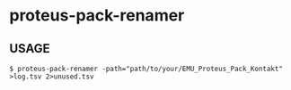 # proteus-pack-renamer

## USAGE

```
$ proteus-pack-renamer -path="path/to/your/EMU_Proteus_Pack_Kontakt" >log.tsv 2>unused.tsv
```
